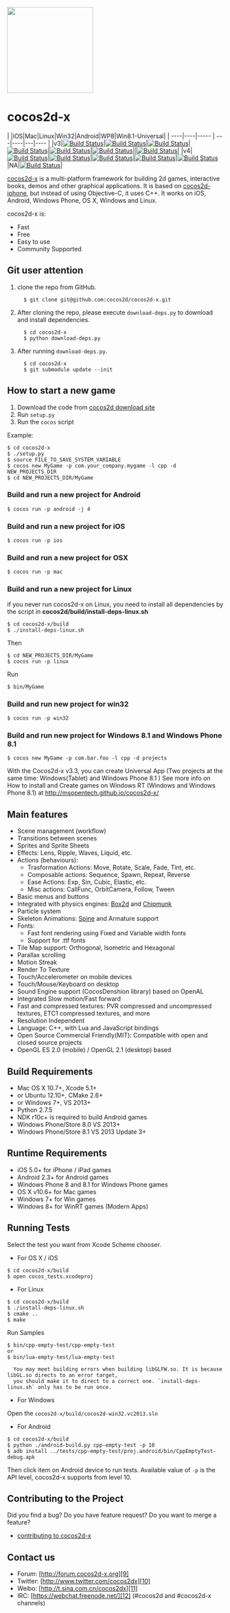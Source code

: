 <img src="http://www.cocos2d-x.org/attachments/801/cocos2dx_portrait.png" width=200>


cocos2d-x
=========

|   |iOS|Mac|Linux|Win32|Android|WP8|Win8.1-Universal|
| ----|----|----- | ---|----|---|---- |
|v3|[![Build Status](http://45.56.80.45:8080/job/daily-build-v3/node=ios/badge/icon)](http://45.56.80.45:8080/job/daily-build-v3/node=ios/)|[![Build Status](http://45.56.80.45:8080/job/daily-build-v3/node=mac/badge/icon)](http://45.56.80.45:8080/job/daily-build-v3/node=mac/)|[![Build Status](http://45.56.80.45:8080/job/daily-build-v3/node=linux/badge/icon)](http://45.56.80.45:8080/job/daily-build-v3/node=linux/)|[![Build Status](http://45.56.80.45:8080/job/daily-build-v3/node=win32/badge/icon)](http://45.56.80.45:8080/job/daily-build-v3/node=win32/)|[![Build Status](http://45.56.80.45:8080/job/daily-build-v3/node=android/badge/icon)](http://45.56.80.45:8080/job/daily-build-v3/node=android/)|[![Build Status](http://45.56.80.45:8080/job/daily-build-v3/node=windows-universal/badge/icon)](http://45.56.80.45:8080/job/daily-build-v3/node=windows-universal/)||[![Build Status](http://45.56.80.45:8080/job/daily-build-v3/node=windows-universal/badge/icon)](http://45.56.80.45:8080/job/daily-build-v3/node=windows-universal/)|
|v4|[![Build Status](http://45.56.80.45:8080/job/daily-build-v4/node=ios/badge/icon)](http://45.56.80.45:8080/job/daily-build-v4/node=ios/)|[![Build Status](http://45.56.80.45:8080/job/daily-build-v4/node=mac/badge/icon)](http://45.56.80.45:8080/job/daily-build-v4/node=mac/)|[![Build Status](http://45.56.80.45:8080/job/daily-build-v4/node=linux/badge/icon)](http://45.56.80.45:8080/job/daily-build-v4/node=linux/)|[![Build Status](http://45.56.80.45:8080/job/daily-build-v4/node=win32/badge/icon)](http://45.56.80.45:8080/job/daily-build-v4/node=win32/)|[![Build Status](http://45.56.80.45:8080/job/daily-build-v4/node=android/badge/icon)](http://45.56.80.45:8080/job/daily-build-v4/node=android/)|NA|[![Build Status](http://45.56.80.45:8080/job/daily-build-v4/node=windows-universal/badge/icon)](http://45.56.80.45:8080/job/daily-build-v4/node=windows-universal/)|




[cocos2d-x][1] is a multi-platform framework for building 2d games, interactive books, demos and other graphical applications.
It is based on [cocos2d-iphone][2], but instead of using Objective-C, it uses C++.
It works on iOS, Android, Windows Phone, OS X, Windows and Linux.

cocos2d-x is:

  * Fast
  * Free
  * Easy to use
  * Community Supported

Git user attention
-----------------------

1. clone the repo from GitHub.

         $ git clone git@github.com:cocos2d/cocos2d-x.git

2. After cloning the repo, please execute `download-deps.py` to download and install dependencies.

         $ cd cocos2d-x
         $ python download-deps.py

3. After running `download-deps.py`.

         $ cd cocos2d-x
         $ git submodule update --init

How to start a new game
-----------------------

1. Download the code from [cocos2d download site][4]
2. Run `setup.py`
3. Run the `cocos` script

Example:

    $ cd cocos2d-x
    $ ./setup.py
    $ source FILE_TO_SAVE_SYSTEM_VARIABLE
    $ cocos new MyGame -p com.your_company.mygame -l cpp -d NEW_PROJECTS_DIR
    $ cd NEW_PROJECTS_DIR/MyGame

### Build and run a new project for Android ###

    $ cocos run -p android -j 4

### Build and run a new project for iOS ###

    $ cocos run -p ios
    
### Build and run a new project for OSX ###

    $ cocos run -p mac

### Build and run a new project for Linux ###

if you never run cocos2d-x on Linux, you need to install all dependencies by the
script in **cocos2d/build/install-deps-linux.sh**

    $ cd cocos2d-x/build
    $ ./install-deps-linux.sh

Then

    $ cd NEW_PROJECTS_DIR/MyGame
    $ cocos run -p linux
    
Run

    $ bin/MyGame

### Build and run new project for win32 ###

    $ cocos run -p win32

### Build and run new project for Windows 8.1 and Windows Phone 8.1 ###

    $ cocos new MyGame -p com.bar.foo -l cpp -d projects

With the Cocos2d-x v3.3, you can create Universal App (Two projects at the same time: Windows(Tablet) and Windows Phone 8.1 )
See more info on How to install and Create games on Windows RT (Windows and Windows Phone 8.1) at http://msopentech.github.io/cocos2d-x/

Main features
-------------
   * Scene management (workflow)
   * Transitions between scenes
   * Sprites and Sprite Sheets
   * Effects: Lens, Ripple, Waves, Liquid, etc.
   * Actions (behaviours):
     * Trasformation Actions: Move, Rotate, Scale, Fade, Tint, etc.
     * Composable actions: Sequence, Spawn, Repeat, Reverse
     * Ease Actions: Exp, Sin, Cubic, Elastic, etc.
     * Misc actions: CallFunc, OrbitCamera, Follow, Tween
   * Basic menus and buttons
   * Integrated with physics engines: [Box2d][5] and [Chipmunk][6]
   * Particle system
   * Skeleton Animations: [Spine][7] and Armature support
   * Fonts:
     * Fast font rendering using Fixed and Variable width fonts
     * Support for .ttf fonts
   * Tile Map support: Orthogonal, Isometric and Hexagonal
   * Parallax scrolling
   * Motion Streak
   * Render To Texture
   * Touch/Accelerometer on mobile devices
   * Touch/Mouse/Keyboard on desktop
   * Sound Engine support (CocosDenshion library) based on OpenAL
   * Integrated Slow motion/Fast forward
   * Fast and compressed textures: PVR compressed and uncompressed textures, ETC1 compressed textures, and more
   * Resolution Independent
   * Language: C++, with Lua and JavaScript bindings
   * Open Source Commercial Friendly(MIT): Compatible with open and closed source projects
   * OpenGL ES 2.0 (mobile) / OpenGL 2.1 (desktop) based

Build Requirements
------------------

* Mac OS X 10.7+, Xcode 5.1+
* or Ubuntu 12.10+, CMake 2.6+
* or Windows 7+, VS 2013+
* Python 2.7.5
* NDK r10c+ is required to build Android games
* Windows Phone/Store 8.0 VS 2013+
* Windows Phone/Store 8.1 VS 2013 Update 3+


Runtime Requirements
--------------------
  * iOS 5.0+ for iPhone / iPad games
  * Android 2.3+ for Android games
  * Windows Phone 8 and 8.1 for Windows Phone games
  * OS X v10.6+ for Mac games
  * Windows 7+ for Win games
  * Windows 8+ for WinRT games (Modern Apps)


Running Tests
--------------------

Select the test you want from Xcode Scheme chooser.

* For OS X / iOS

```
$ cd cocos2d-x/build
$ open cocos_tests.xcodeproj
```

* For Linux

```
$ cd cocos2d-x/build
$ ./install-deps-linux.sh
$ cmake ..
$ make
```

Run Samples

```
$ bin/cpp-empty-test/cpp-empty-test
or
$ bin/lua-empty-test/lua-empty-test
```

      You may meet building errors when building libGLFW.so. It is because libGL.so directs to an error target,
      you should make it to direct to a correct one. `install-deps-linux.sh` only has to be run once.

* For Windows

Open the `cocos2d-x/build/cocos2d-win32.vc2013.sln`

* For Android

```
$ cd cocos2d-x/build
$ python ./android-build.py cpp-empty-test -p 10
$ adb install ../tests/cpp-empty-test/proj.android/bin/CppEmptyTest-debug.apk
```

Then click item on Android device to run tests. Available value of `-p` is the API level, cocos2d-x supports from level 10.


Contributing to the Project
--------------------------------

Did you find a bug? Do you have feature request? Do you want to merge a feature?

  * [contributing to cocos2d-x][8]


Contact us
----------

   * Forum: [http://forum.cocos2d-x.org][9]
   * Twitter: [http://www.twitter.com/cocos2dx][10]
   * Weibo: [http://t.sina.com.cn/cocos2dx][11]
   * IRC: [https://webchat.freenode.net/][12] (#cocos2d and #cocos2d-x channels)

[1]: http://www.cocos2d-x.org "cocos2d-x"
[2]: http://www.cocos2d-iphone.org "cocos2d for iPhone"
[3]: http://www.cocos2d-x.org/projects/cocos2d-x/wiki/Download
[4]: http://www.cocos2d-x.org/download/version#Cocos2d-x
[5]: http://www.box2d.org "Box2D"
[6]: http://www.chipmunk-physics.net "Chipmunk2D"
[7]: http://esotericsoftware.com/ "http://esotericsoftware.com/"
[8]: https://github.com/cocos2d/cocos2d-x/blob/v4-develop/docs/CONTRIBUTE.md
[9]: http://forum.cocos2d-x.org "http://forum.cocos2d-x.org"
[10]: http://www.twitter.com/cocos2dx "http://www.twitter.com/cocos2dx"
[11]: http://t.sina.com.cn/cocos2dx "http://t.sina.com.cn/cocos2dx"
[12]: https://webchat.freenode.net/ "https://webchat.freenode.net/"
